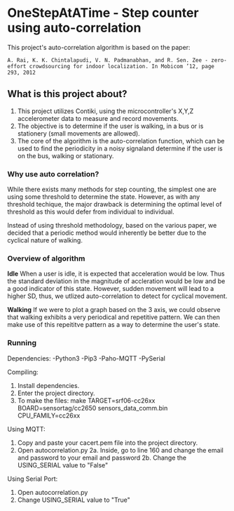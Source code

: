 # OneStepAtATime - Step counter using auto-correlation 
This project's auto-correlation algorithm is based on the paper:

`A. Rai, K. K. Chintalapudi, V. N. Padmanabhan, and R. Sen. Zee -
zero-effort crowdsourcing for indoor localization. In Mobicom ’12,
page 293, 2012` 

## What is this project about?
1. This project utilizes Contiki, using the microcontroller's  X,Y,Z accelerometer data to measure and record movements. 
2. The objective is to determine if the user is walking, in a bus or is stationery (small movements are allowed).
3. The core of the algorithm is the auto-correlation function, which can be used to find the periodicity in a noisy signaland determine if the user is on the bus, walking or stationary.

### Why use auto correlation?

While there exists many methods for step counting, the simplest one are using some threshold to determine the state. However, as with any threshold techique, the major drawback is determining the optimal level of threshold as this would defer from individual to individual.  

Instead of using threshold methodology, based on the various paper, we decided that a periodic method would inherently be better due to the cyclical nature of walking. 

### Overview of algorithm

**Idle**
When a user is idle, it is expected that acceleration would be low. Thus the standard deviation in the magnitude of accleration would be low and be a good indicator of this state. However, sudden movement will lead to a higher SD, thus, we utlized auto-correlation to detect for cyclical movement.

**Walking**
If we were to plot a graph based on the 3 axis, we could observe that walking exhibits a very periodical and repetitive pattern. We can then make use of this repeititve pattern as a way to determine the user's state. 

### Running 

Dependencies:
-Python3
-Pip3
-Paho-MQTT
-PySerial

Compiling:
1. Install dependencies.
2. Enter the project directory.
3. To make the files: make TARGET=srf06-cc26xx BOARD=sensortag/cc2650 sensors_data_comm.bin CPU_FAMILY=cc26xx

Using MQTT:
1. Copy and paste your cacert.pem file into the project directory.
2. Open autocorrelation.py
2a. Inside, go to line 160 and change the email and password to your email and password
2b. Change the USING_SERIAL value to "False"

Using Serial Port:
1. Open autocorrelation.py
2. Change USING_SERIAL value to "True" 
